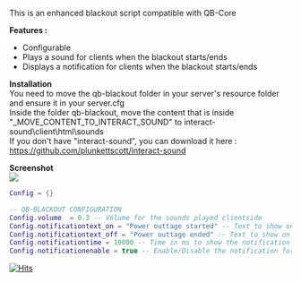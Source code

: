 This is an enhanced blackout script compatible with QB-Core

**Features :**     
- Configurable  
- Plays a sound for clients when the blackout starts/ends  
- Displays a notification for clients when the blackout starts/ends  

 
**Installation**  
You need to move the qb-blackout folder in your server's resource folder and ensure it in your server.cfg  
Inside the folder qb-blackout, move the content that is inside "_MOVE_CONTENT_TO_INTERACT_SOUND" to interact-sound\client\html\sounds  
If you don't have "interact-sound", you can download it here : https://github.com/plunkettscott/interact-sound  

**Screenshot**  
![](https://i.imgur.com/BSYlM9X.png)  

```lua
Config = {}

-- QB-BLACKOUT CONFIGURATION
Config.volume  = 0.3 -- Volume for the sounds played clientside
Config.notificationtext_on = "Power outtage started" -- Text to show on the notification when the blackout starts
Config.notificationtext_off = "Power outtage ended" -- Text to show on the notification when the blackout ends
Config.notificationtime = 10000 -- Time in ms to show the notification for clients
Config.notificationenable = true -- Enable/Disable the notification for clients

```
[![Hits](https://hits.seeyoufarm.com/api/count/incr/badge.svg?url=https%3A%2F%2Fgithub.com%2FKurosar%2Fqb-blackout&count_bg=%2379C83D&title_bg=%23555555&icon=github.svg&icon_color=%23E7E7E7&title=visitors&edge_flat=true)](https://hits.seeyoufarm.com)
